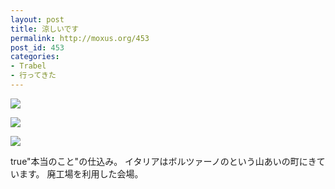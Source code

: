 ```yaml
---
layout: post
title: 涼しいです
permalink: http://moxus.org/453
post_id: 453
categories: 
- Trabel
- 行ってきた
---
```


[![](/images/P1010190-200x300.jpg)](/images/P1010190.jpg)


[](/images/P1010190.jpg)

[![](/images/P1010188-200x300.jpg)](/images/P1010188.jpg)


[](/images/P1010188.jpg)

[![](/images/P1010183-200x300.jpg)](/images/P1010183.jpg)


[](/images/P1010183.jpg)
true"本当のこと"の仕込み。
イタリアはボルツァーノのという山あいの町にきています。
廃工場を利用した会場。